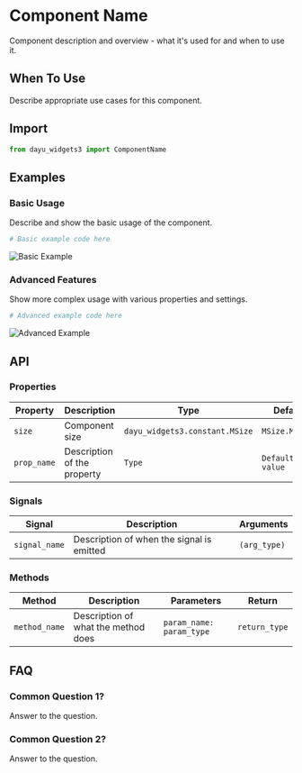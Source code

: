 # Component Name

Component description and overview - what it's used for and when to use it.

## When To Use

Describe appropriate use cases for this component.

## Import

```python
from dayu_widgets3 import ComponentName
```

## Examples

### Basic Usage

Describe and show the basic usage of the component.

```python
# Basic example code here
```

![Basic Example](/screenshots/component_basic.png)

### Advanced Features

Show more complex usage with various properties and settings.

```python
# Advanced example code here
```

![Advanced Example](/screenshots/component_advanced.png)

## API

### Properties

| Property | Description | Type | Default |
| --- | --- | --- | --- |
| `size` | Component size | `dayu_widgets3.constant.MSize` | `MSize.Medium` |
| `prop_name` | Description of the property | `Type` | `Default value` |

### Signals

| Signal | Description | Arguments |
| --- | --- | --- |
| `signal_name` | Description of when the signal is emitted | `(arg_type)` |

### Methods

| Method | Description | Parameters | Return |
| --- | --- | --- | --- |
| `method_name` | Description of what the method does | `param_name: param_type` | `return_type` |

## FAQ

### Common Question 1?

Answer to the question.

### Common Question 2?

Answer to the question.

